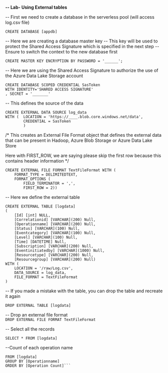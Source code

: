 **-- Lab- Using External tables**

-- First we need to create a database in the serverless pool (will access log.csv file)

```CREATE DATABASE [appdb]```

-- Here we are creating a database master key
-- This key will be used to protect the Shared Access Signature which is specified in the next step
-- Ensure to switch the context to the new database first

```CREATE MASTER KEY ENCRYPTION BY PASSWORD = '______';```

-- Here we are using the Shared Access Signature to authorize the use of the Azure Data Lake Storage account
```
CREATE DATABASE SCOPED CREDENTIAL SasToken
WITH IDENTITY='SHARED ACCESS SIGNATURE'
, SECRET = '_______'
```
-- This defines the source of the data
```
CREATE EXTERNAL DATA SOURCE log_data
WITH (  LOCATION = 'https://____.blob.core.windows.net/data',
        CREDENTIAL = SasToken
        ) 
```
/* This creates an External File Format object that defines the external data that can be
present in Hadoop, Azure Blob Storage or Azure Data Lake Store

Here with FIRST_ROW,  we are saying please skip the first row because this contains header information
*/
```
CREATE EXTERNAL FILE FORMAT TextFileFormat WITH (
    FORMAT_TYPE = DELIMITEDTEXT,
    FORMAT_OPTIONS (
        FIELD_TERMINATOR = ',',
        FIRST_ROW = 2))
```
-- Here we define the external table
```
CREATE EXTERNAL TABLE [logdata]
(
    [Id] [int] NULL,
    [Correlationid] [VARCHAR](200) Null,
    [Operationname] [VARCHAR](200) Null,
    [Status] [VARCHAR](100) Null,
    [Eventcategory] [VARCHAR](100) Null,
    [Level] [VARCHAR](100) Null,
    [Time] [DATETIME] Null,
    [Subscription] [VARCHAR](200) Null,
    [Eventinitiatedby] [VARCHAR](1000) Null,
    [Resourcetype] [VARCHAR](200) Null,
    [Resourcegroup] [VARCHAR](200) Null)
WITH (
    LOCATION = '/raw/Log.csv',
    DATA_SOURCE = log_data,
    FILE_FORMAT = TextFileFormat
)
```
-- If you made a mistake with the table, you can drop the table and recreate it again

```DROP EXTERNAL TABLE [logdata]```

-- Drop an external file format  
```DROP EXTERNAL FILE FORMAT TextFileFormat```

-- Select all the records

```SELECT * FROM [logdata]```

--Count of each operation name

```SELECT [Operationname], COUNT([Operationname]) as [Operation Count]
FROM [logdata]
GROUP BY [Operationname]
ORDER BY [Operation Count]```
